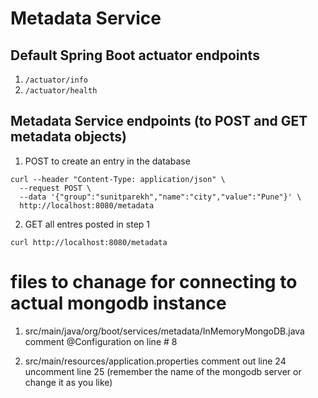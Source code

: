 # Metadata Service 

## Default Spring Boot actuator endpoints

1. `/actuator/info`
2. `/actuator/health`


## Metadata Service endpoints (to POST and GET metadata objects)

1) POST to create an entry in the database

```
curl --header "Content-Type: application/json" \
  --request POST \
  --data '{"group":"sunitparekh","name":"city","value":"Pune"}' \
  http://localhost:8080/metadata
```

2) GET all entres posted in step 1

`curl http://localhost:8080/metadata`


# files to chanage for connecting to actual mongodb instance
1) src/main/java/org/boot/services/metadata/InMemoryMongoDB.java
comment @Configuration on line # 8

2) src/main/resources/application.properties
comment out line 24 
uncomment line 25 (remember the name of the mongodb server or change it as you like)
